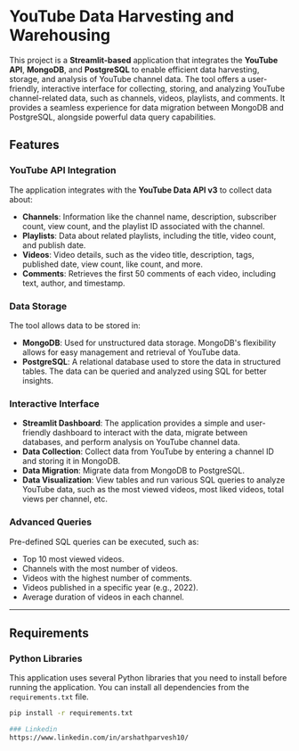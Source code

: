 # YouTube Data Harvesting and Warehousing

This project is a **Streamlit-based** application that integrates the **YouTube API**, **MongoDB**, and **PostgreSQL** to enable efficient data harvesting, storage, and analysis of YouTube channel data. The tool offers a user-friendly, interactive interface for collecting, storing, and analyzing YouTube channel-related data, such as channels, videos, playlists, and comments. It provides a seamless experience for data migration between MongoDB and PostgreSQL, alongside powerful data query capabilities.

## Features

### YouTube API Integration
The application integrates with the **YouTube Data API v3** to collect data about:
- **Channels**: Information like the channel name, description, subscriber count, view count, and the playlist ID associated with the channel.
- **Playlists**: Data about related playlists, including the title, video count, and publish date.
- **Videos**: Video details, such as the video title, description, tags, published date, view count, like count, and more.
- **Comments**: Retrieves the first 50 comments of each video, including text, author, and timestamp.

### Data Storage
The tool allows data to be stored in:
- **MongoDB**: Used for unstructured data storage. MongoDB's flexibility allows for easy management and retrieval of YouTube data.
- **PostgreSQL**: A relational database used to store the data in structured tables. The data can be queried and analyzed using SQL for better insights.

### Interactive Interface
- **Streamlit Dashboard**: The application provides a simple and user-friendly dashboard to interact with the data, migrate between databases, and perform analysis on YouTube channel data.
- **Data Collection**: Collect data from YouTube by entering a channel ID and storing it in MongoDB.
- **Data Migration**: Migrate data from MongoDB to PostgreSQL.
- **Data Visualization**: View tables and run various SQL queries to analyze YouTube data, such as the most viewed videos, most liked videos, total views per channel, etc.

### Advanced Queries
Pre-defined SQL queries can be executed, such as:
- Top 10 most viewed videos.
- Channels with the most number of videos.
- Videos with the highest number of comments.
- Videos published in a specific year (e.g., 2022).
- Average duration of videos in each channel.

---

## Requirements

### Python Libraries
This application uses several Python libraries that you need to install before running the application. You can install all dependencies from the `requirements.txt` file.

```bash
pip install -r requirements.txt

### Linkedin
https://www.linkedin.com/in/arshathparvesh10/
